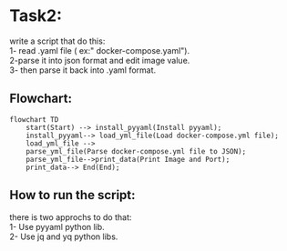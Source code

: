 # Task2: 
write a script that do this:\
    1- read .yaml file ( ex:" docker-compose.yaml").\
    2-parse it into json format and edit image value.\
    3- then parse it back into .yaml format.

## Flowchart:
```mermaid
flowchart TD
    start(Start) --> install_pyyaml(Install pyyaml);
    install_pyyaml--> load_yml_file(Load docker-compose.yml file);
    load_yml_file --> 
    parse_yml_file(Parse docker-compose.yml file to JSON);
    parse_yml_file-->print_data(Print Image and Port);
    print_data--> End(End);
```
## How to run the script:
there is two approchs to do that:\
    1- Use pyyaml python lib.\
    2- Use jq and yq python libs.
